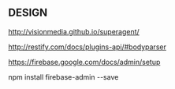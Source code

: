 ## DESIGN


http://visionmedia.github.io/superagent/

http://restify.com/docs/plugins-api/#bodyparser

https://firebase.google.com/docs/admin/setup

npm install firebase-admin --save